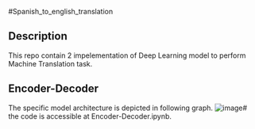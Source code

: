 #Spanish_to_english_translation
## Description
This repo contain 2 impelementation of Deep Learning model to perform Machine Translation task.
## Encoder-Decoder
The specific model architecture is depicted in following graph.
![image](https://github.com/A-H-Mansoury/Spanish_to_english_translation/assets/83764851/cf18ee72-9d69-4907-84a9-584860190487)# 
the code is accessible at Encoder-Decoder.ipynb.
